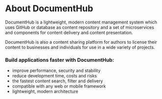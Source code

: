 # About DocumentHub

DocumentHub is a lightweight, modern content management system which uses GitHub or database as content repository and a set of microservices and components for content delivery and content presentation.

DocumentHub is also a content sharing platform for authors to license their content to businesses and individuals for use in a wide variety of projects.

### Build applications faster with DocumentHub:
- improve performance, security and stability
- reduce development time, costs and risks
- the fastest content search, filter and delivery
- compatible with any web or mobile framework
- lightweight, modern architecture
